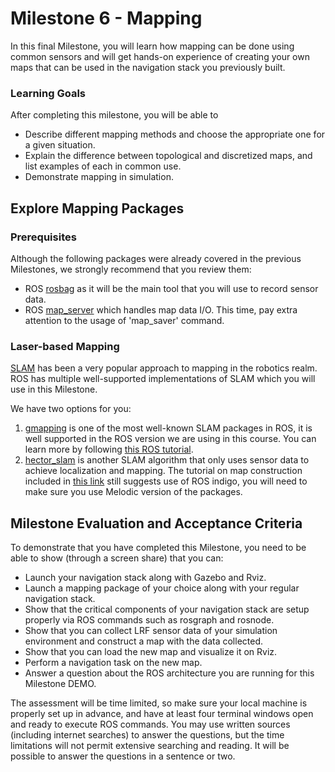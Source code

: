# Milestone 6 - Mapping

In this final Milestone, you will learn how mapping can be done using common sensors and will get hands-on experience of creating your own maps that can be used in the navigation stack you previously built. 

### Learning Goals

After completing this milestone, you will be able to

* Describe different mapping methods and choose the appropriate one for a given situation.
* Explain the difference between topological and discretized maps, and list examples of each in common use.
* Demonstrate mapping in simulation.

## Explore Mapping Packages

### Prerequisites

Although the following packages were already covered in the previous Milestones, we strongly recommend that you review them:
* ROS [rosbag](http://wiki.ros.org/rosbag/Tutorials) as it will be the main tool that you will use to record sensor data.
* ROS [map_server](http://wiki.ros.org/map_server) which handles map data I/O. This time, pay extra attention to the usage of 'map_saver' command.

### Laser-based Mapping  

[SLAM](https://en.wikipedia.org/wiki/Simultaneous_localization_and_mapping) has been a very popular approach to mapping in the robotics realm. ROS has multiple well-supported implementations of SLAM which you will use in this Milestone. 

We have two options for you:
1. [gmapping](http://wiki.ros.org/gmapping) is one of the most well-known SLAM packages in ROS, it is well supported in the ROS version we are using in this course. You can learn more by following [this ROS tutorial](http://wiki.ros.org/cn/slam_gmapping/Tutorials/MappingFromLoggedData).
2. [hector_slam](http://wiki.ros.org/hector_slam) is another SLAM algorithm that only uses sensor data to achieve localization and mapping. The tutorial on map construction included in [this link](http://wiki.ros.org/hector_slam/Tutorials/MappingUsingLoggedData) still suggests use of ROS indigo, you will need to make sure you use Melodic version of the packages. 

## Milestone Evaluation and Acceptance Criteria

To demonstrate that you have completed this Milestone, you need to be able to show (through a screen share) that you can:
* Launch your navigation stack along with Gazebo and Rviz.
* Launch a mapping package of your choice along with your regular navigation stack.
* Show that the critical components of your navigation stack are setup properly via ROS commands such as rosgraph and rosnode.
* Show that you can collect LRF sensor data of your simulation environment and construct a map with the data collected.
* Show that you can load the new map and visualize it on Rviz. 
* Perform a navigation task on the new map.
* Answer a question about the ROS architecture you are running for this Milestone DEMO.

The assessment will be time limited, so make sure your local machine is properly set up in advance, and have at least four terminal windows open and ready to execute ROS commands.  You may use written sources (including internet searches) to answer the questions, but the time limitations will not permit extensive searching and reading.  It will be possible to answer the questions in a sentence or two.